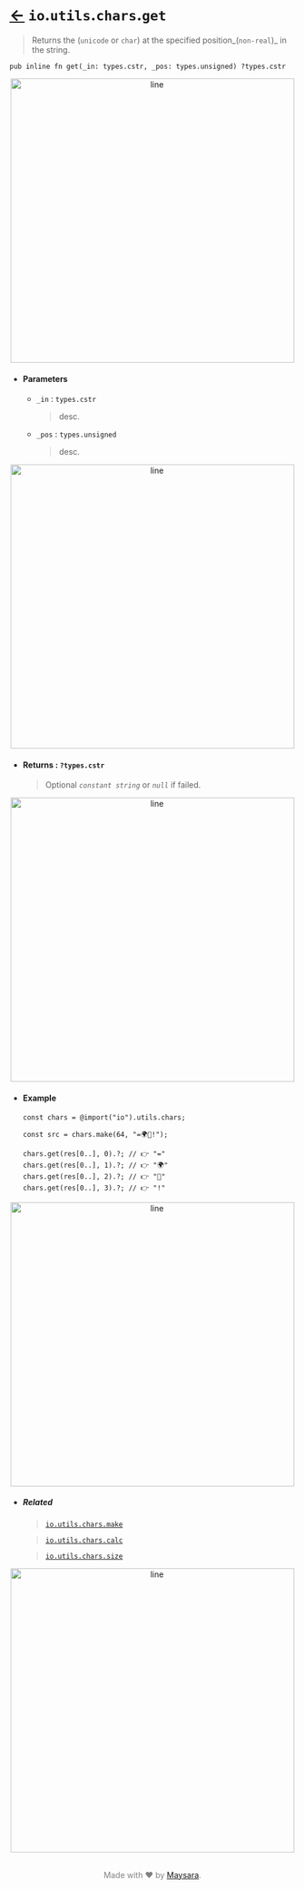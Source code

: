 # [←](../readme.md) `io`.`utils`.`chars`.`get`

> Returns the (`unicode` or `char`) at the specified position_(`non-real`)_ in the string.

```zig
pub inline fn get(_in: types.cstr, _pos: types.unsigned) ?types.cstr
```


<div align="center">
<img src="https://raw.githubusercontent.com/Super-ZIG/io/refs/heads/main/docs/dist/img/md/line.png" alt="line" style="width:500px;"/>
</div>

- #### Parameters

    - `_in` : `types.cstr`

        > desc.

    - `_pos` : `types.unsigned`

        > desc.


<div align="center">
<img src="https://raw.githubusercontent.com/Super-ZIG/io/refs/heads/main/docs/dist/img/md/line.png" alt="line" style="width:500px;"/>
</div>

- #### Returns : `?types.cstr`

    > Optional _`constant string`_ or _`null`_ if failed.

<div align="center">
<img src="https://raw.githubusercontent.com/Super-ZIG/io/refs/heads/main/docs/dist/img/md/line.png" alt="line" style="width:500px;"/>
</div>

- #### Example

    ```zig
    const chars = @import("io").utils.chars;
    ```

    ```zig
    const src = chars.make(64, "=🌍🌟!");

    chars.get(res[0..], 0).?; // 👉 "="
    chars.get(res[0..], 1).?; // 👉 "🌍"
    chars.get(res[0..], 2).?; // 👉 "🌟"
    chars.get(res[0..], 3).?; // 👉 "!"
    ```


<div align="center">
<img src="https://raw.githubusercontent.com/Super-ZIG/io/refs/heads/main/docs/dist/img/md/line.png" alt="line" style="width:500px;"/>
</div>

- ##### Related

  > [`io.utils.chars.make`](./make.md)

  > [`io.utils.chars.calc`](./calc.md)

  > [`io.utils.chars.size`](./size.md)

<div align="center">
<img src="https://raw.githubusercontent.com/Super-ZIG/io/refs/heads/main/docs/dist/img/md/line.png" alt="line" style="width:500px;"/>
</div>

<p align="center" style="color:grey;"><br />Made with ❤️ by <a href="http://github.com/maysara-elshewehy" target="blank">Maysara</a>.</p>